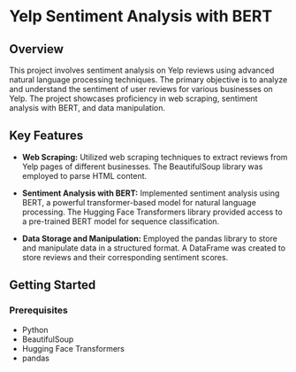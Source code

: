 # Yelp Sentiment Analysis with BERT

## Overview

This project involves sentiment analysis on Yelp reviews using advanced natural language processing techniques. The primary objective is to analyze and understand the sentiment of user reviews for various businesses on Yelp. The project showcases proficiency in web scraping, sentiment analysis with BERT, and data manipulation.

## Key Features

- **Web Scraping:** Utilized web scraping techniques to extract reviews from Yelp pages of different businesses. The BeautifulSoup library was employed to parse HTML content.

- **Sentiment Analysis with BERT:** Implemented sentiment analysis using BERT, a powerful transformer-based model for natural language processing. The Hugging Face Transformers library provided access to a pre-trained BERT model for sequence classification.

- **Data Storage and Manipulation:** Employed the pandas library to store and manipulate data in a structured format. A DataFrame was created to store reviews and their corresponding sentiment scores.

## Getting Started

### Prerequisites

- Python
- BeautifulSoup
- Hugging Face Transformers
- pandas
